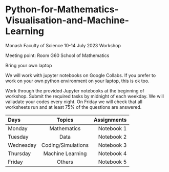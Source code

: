 # Python-for-Mathematics-Visualisation-and-Machine-Learning
Monash Faculty of Science 10-14 July 2023 Workshop

Meeting point: 
Room G60 School of Mathematics

Bring your own laptop

We will work with jupyter notebooks on Google Collabs. If you prefer to work on your own python environment on your laptop, this is ok too. 

Work through the provided Jupyter notebooks at the beginning of workshop. 
Submit the required tasks by midnight of each weekday. 
We will valiadate your codes every night.
On Friday we will check that all worksheets  run and  at least 75% of the questions are answered.

| Days | Topics | Assignments  |
| :---         |     :---:      |          ---: |
| Monday  | Mathematics    | Notebook 1   |
| Tuesday      | Data      | Notebook 2    |
| Wednesday      | Coding/Simulations     | Notebook 3    |
| Thursday      | Machine Learning     | Notebook 4     |
| Friday     | Others     | Notebook 5   |

